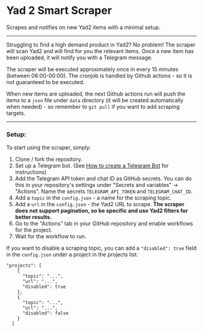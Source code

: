 # Yad 2 Smart Scraper

Scrapes and notifies on new Yad2 items with a minimal setup.

---

Struggling to find a high demand product in Yad2? No problem!
The scraper will scan Yad2 and will find for you the relevant items. Once a new item has been uploaded, it will notify you with a Telegram message.

The scraper will be executed approximately once in every 15 minutes (between 06:00-00:00). The cronjob is handled by Github actions - so it is not guaranteed to be executed.

When new items are uploaded, the next Github actions run will push the items to a `json` file under `data` directory (it will be created automatically when needed) - so remember to `git pull` if you want to add scraping targets.

---

### Setup:

To start using the scraper, simply:

1. Clone / fork the repository.
2. Set up a Telegram bot. (See [How to create a Telegram Bot](https://www.youtube.com/watch?v=l5YDtSLGhqk) for instructions)
3. Add the Telegram API token and chat ID as GitHub secrets. You can do this in your repository's settings under "Secrets and variables" -> "Actions".  Name the secrets `TELEGRAM_API_TOKEN` and `TELEGRAM_CHAT_ID`.
4. Add a `topic` in the `config.json` - a name for the scraping topic.
5. Add a `url` in the `config.json` - the Yad2 URL to scrape. **The scraper does not support pagination, so be specific and use Yad2 filters for better results.**
6. Go to the "Actions" tab in your GitHub repository and enable workflows for the project.
7. Wait for the workflow to run.

If you want to disable a scraping topic, you can add a `"disabled": true` field in the `config.json` under a project in the projects list:
```
"projects": [
    {
      "topic": "...",
      "url": "...",
      "disabled": true
    },
    {
      "topic": "...",
      "url": "...",
      "disabled": false
    }
  ]
```
